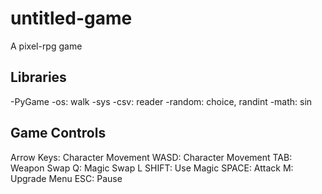# untitled-game
A pixel-rpg game

## Libraries
-PyGame
-os: walk
-sys
-csv: reader
-random: choice, randint
-math: sin

## Game Controls
Arrow Keys: Character Movement
WASD: Character Movement
TAB: Weapon Swap
Q: Magic Swap
L SHIFT: Use Magic
SPACE: Attack
M: Upgrade Menu
ESC: Pause